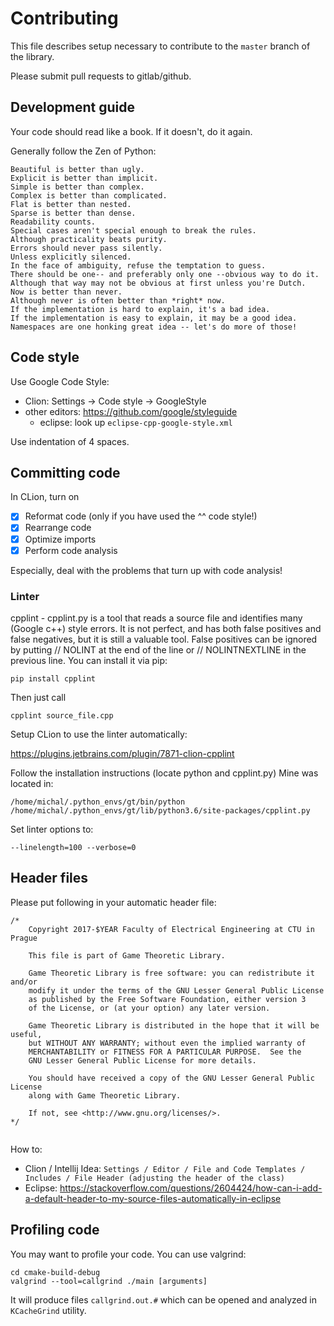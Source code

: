 # Contributing

This file describes setup necessary to contribute to the `master` branch of the library.

Please submit pull requests to gitlab/github.

<!--
todo:
There is a CI pipeline which checks tests, they must first pass before the pull request can be merged to master.

At least one additional thumbs up must be made by another maintainer of the library to approve the pull request and subsequent merge to master.
  
- https://docs.gitlab.com/ee/ci/quick_start/README.html
- http://ghostlyrics.net/building-and-deploying-a-c-library-with-gitlab.html
- https://docs.gitlab.com/ee/user/project/merge_requests/merge_when_pipeline_succeeds.html
-->

<!--
todo:
## Practical advice

Domains - coding of observations etc. with binary flags!
beware: Danger of overflow!
 
 -->
 
## Development guide

Your code should read like a book. If it doesn't, do it again.

Generally follow the Zen of Python:

```
Beautiful is better than ugly.
Explicit is better than implicit.
Simple is better than complex.
Complex is better than complicated.
Flat is better than nested.
Sparse is better than dense.
Readability counts.
Special cases aren't special enough to break the rules.
Although practicality beats purity.
Errors should never pass silently.
Unless explicitly silenced.
In the face of ambiguity, refuse the temptation to guess.
There should be one-- and preferably only one --obvious way to do it.
Although that way may not be obvious at first unless you're Dutch.
Now is better than never.
Although never is often better than *right* now.
If the implementation is hard to explain, it's a bad idea.
If the implementation is easy to explain, it may be a good idea.
Namespaces are one honking great idea -- let's do more of those!
```

## Code style

Use Google Code Style:

- Clion: Settings -> Code style -> GoogleStyle 
- other editors: https://github.com/google/styleguide 
  - eclipse: look up `eclipse-cpp-google-style.xml`

Use indentation of 4 spaces.

## Committing code

In CLion, turn on

- [x] Reformat code (only if you have used the ^^ code style!)
- [x] Rearrange code
- [x] Optimize imports
- [x] Perform code analysis

Especially, deal with the problems that turn up with code analysis! 

### Linter

cpplint - cpplint.py is a tool that reads a source file and identifies many (Google c++) style errors. It is not perfect, and has both false positives and false negatives, but it is still a valuable tool. False positives can be ignored by putting // NOLINT at the end of the line or // NOLINTNEXTLINE in the previous line. You can install it via pip: 

    pip install cpplint
    
Then just call

    cpplint source_file.cpp
    
Setup CLion to use the linter automatically:

https://plugins.jetbrains.com/plugin/7871-clion-cpplint

Follow the installation instructions (locate python and cpplint.py)
Mine was located in:

    /home/michal/.python_envs/gt/bin/python
    /home/michal/.python_envs/gt/lib/python3.6/site-packages/cpplint.py

Set linter options to:

    --linelength=100 --verbose=0

## Header files
Please put following in your automatic header file:

```
/*
    Copyright 2017-$YEAR Faculty of Electrical Engineering at CTU in Prague

    This file is part of Game Theoretic Library.

    Game Theoretic Library is free software: you can redistribute it and/or
    modify it under the terms of the GNU Lesser General Public License
    as published by the Free Software Foundation, either version 3
    of the License, or (at your option) any later version.

    Game Theoretic Library is distributed in the hope that it will be useful,
    but WITHOUT ANY WARRANTY; without even the implied warranty of
    MERCHANTABILITY or FITNESS FOR A PARTICULAR PURPOSE.  See the
    GNU Lesser General Public License for more details.

    You should have received a copy of the GNU Lesser General Public License
    along with Game Theoretic Library.

    If not, see <http://www.gnu.org/licenses/>.
*/


```
  
How to:  

- Clion / Intellij Idea:
  `Settings / Editor / File and Code Templates / Includes / File Header (adjusting the header of the class)`
- Eclipse: https://stackoverflow.com/questions/2604424/how-can-i-add-a-default-header-to-my-source-files-automatically-in-eclipse
  
## Profiling code

You may want to profile your code. You can use valgrind:

    cd cmake-build-debug
    valgrind --tool=callgrind ./main [arguments]

It will produce files `callgrind.out.#` which can be opened and analyzed in `KCacheGrind` utility. 
